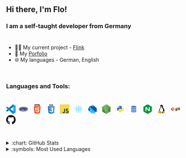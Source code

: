 ## Hi there, I'm Flo!
### I am a self-taught developer from Germany

#


- 👨‍💻 My current project - [Flink](https://github.com/F1xw/flink-api)
- 📰 My [Porfolio](https://flowei.tech)
- 🌐 My languages - German, English

<br />

### Languages and Tools:
# 
<img alt="Visual Studio Code" width="26px" src="https://raw.githubusercontent.com/github/explore/80688e429a7d4ef2fca1e82350fe8e3517d3494d/topics/visual-studio-code/visual-studio-code.png" />&nbsp;&nbsp;<img alt="PHP" width="26px" src="https://raw.githubusercontent.com/github/explore/78df643247d429f6cc873026c0622819ad797942/topics/php/php.png" />&nbsp;&nbsp;
<img  alt="HTML5" width="26px" src="https://raw.githubusercontent.com/github/explore/80688e429a7d4ef2fca1e82350fe8e3517d3494d/topics/html/html.png" />&nbsp;&nbsp;
<img  alt="CSS3" width="26px" src="https://raw.githubusercontent.com/github/explore/80688e429a7d4ef2fca1e82350fe8e3517d3494d/topics/css/css.png" />&nbsp;&nbsp;
<img  alt="JavaScript" width="26px" src="https://raw.githubusercontent.com/github/explore/80688e429a7d4ef2fca1e82350fe8e3517d3494d/topics/javascript/javascript.png" />&nbsp;&nbsp;
<img alt="ReactJS" width="26px" src="https://raw.githubusercontent.com/github/explore/78df643247d429f6cc873026c0622819ad797942/topics/react/react.png" />&nbsp;&nbsp;
<img alt="Dart" width="26px" src="https://raw.githubusercontent.com/github/explore/78df643247d429f6cc873026c0622819ad797942/topics/dart/dart.png" />&nbsp;&nbsp;
<img alt="NodeJS" width="26px" src="https://raw.githubusercontent.com/github/explore/78df643247d429f6cc873026c0622819ad797942/topics/nodejs/nodejs.png" />&nbsp;&nbsp;
<img alt="Python" width="26px" src="https://raw.githubusercontent.com/github/explore/78df643247d429f6cc873026c0622819ad797942/topics/python/python.png" />&nbsp;&nbsp;
<img alt="SQL" width="26px" src="https://raw.githubusercontent.com/github/explore/78df643247d429f6cc873026c0622819ad797942/topics/sql/sql.png" />&nbsp;&nbsp;
<img alt="SQL" width="26px" src="https://raw.githubusercontent.com/github/explore/85cceaeeaf993ca35664dc37ea24f9237fbbfc14/topics/nginx/nginx.png" />&nbsp;&nbsp;
<img alt="SQL" width="26px" src="https://raw.githubusercontent.com/github/explore/85cceaeeaf993ca35664dc37ea24f9237fbbfc14/topics/linux/linux.png" />&nbsp;&nbsp;
<img  alt="Git" width="26px" src="https://raw.githubusercontent.com/github/explore/80688e429a7d4ef2fca1e82350fe8e3517d3494d/topics/git/git.png" />&nbsp;&nbsp;
<img alt="GitHub" width="26px" src="https://raw.githubusercontent.com/github/explore/78df643247d429f6cc873026c0622819ad797942/topics/github/github.png" />&nbsp;&nbsp;



#


<details>
  <summary>:chart: GitHub Stats</summary>
  <br />
  <img alt="My GitHub Score" src="https://github-readme-stats.vercel.app/api?username=F1xw&show_icons=true&hide_border=true&theme=dracula" />

</details>

<details>
  <summary>:symbols: Most Used Languages</summary>
<br />
<img alt="My most used languages" src="https://github-readme-stats.vercel.app/api/top-langs/?username=F1xw&layout=compact&theme=dracula" />

</details>
